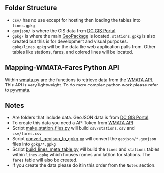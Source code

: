 ## Folder Structure
* `csv/` has no use except for hosting then loading the tables into `lines.gpkg`
* `geojson/` is where the GIS data from [DC GIS Portal](https://opendata.dc.gov/datasets/metro-lines-regional/about). 
* `gpkg/` is where the main [GeoPackage](https://www.geopackage.org/) is located. `stations.gpkg` is also created but this is for development and visual purposes. `gpkg/lines.gpkg` will be the data the web application pulls from. Other tables like stations, fares, and colored lines will be located.

## Mapping-WMATA-Fares Python API
Within [wmata.py](https://github.com/winstonhoyle/Mapping-WMATA-Fares/tree/main/data/wmata.py) are the functions to retrieve data from the [WMATA API](https://developer.wmata.com/). This API is very lightweight. To do more complex python work please refer to [pywmata](https://github.com/emma-k-alexandra/pywmata).

## Notes
* Are folders that include data. GeoJSON data is from [DC GIS Portal](https://opendata.dc.gov/datasets/metro-lines-regional/about).
* To create this data you need a API Token from [WMATA API](https://developer.wmata.com/)
* Script [make_station_files.py](https://github.com/winstonhoyle/Mapping-WMATA-Fares/tree/main/data/make_station_files.py) will build `csv/stations.csv` and `csv/fares.csv`
* Script [convert_geojson_to_gpkg.py](https://github.com/winstonhoyle/Mapping-WMATA-Fares/tree/main/data/convert_geojson_to_gpkg.py) will convert the `geojson/*.geojson` files into `gpkg/*.gpkg`
* Script [build_lines_meta_table.py](https://github.com/winstonhoyle/Mapping-WMATA-Fares/tree/main/data/build_lines_meta_table.py) will build the `lines` and `stations` tables within `lines.gpkg` which houses names and lat/lon for stations. The `fares` table will also be created.
* If you create the data please do it in this order from the `Notes` section.

